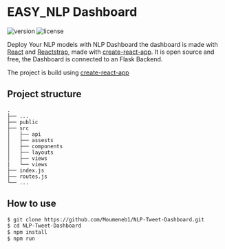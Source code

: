 # EASY_NLP Dashboard

![version](https://img.shields.io/badge/version-0.1.0-blue.svg) ![license](https://img.shields.io/badge/license-MIT-blue.svg)

Deploy Your NLP models with NLP Dashboard the dashboard is made with [React](https://reactjs.org/?ref=creativetim) and [Reactstrap](https://reactstrap.github.io/?ref=creativetim), made with [create-react-app](https://facebook.github.io/create-react-app/?ref=creativetim). It is open source and free, the Dashboard is connected to an Flask Backend.

The project is build using [create-react-app](https://reactjs.org/docs/create-a-new-react-app.html)

## Project structure

```
.
├── ...
├── public
├── src
│   ├── api
│   ├── assests
│   ├── components
│   ├── layouts
│   ├── views
|   └── views
├── index.js
├── routes.js
└── ...
```

## How to use

```bash
$ git clone https://github.com/Moumeneb1/NLP-Tweet-Dashboard.git
$ cd NLP-Tweet-Dashboard
$ npm install
$ npm run
```
